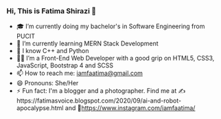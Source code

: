 ### Hi, This is Fatima Shirazi 👋




- 🎓 I’m currently doing my bachelor's in Software Engineering from PUCIT
- 🌱 I’m currently learning MERN Stack Development
- 🌱 I know C++ and Python
- 👩‍💼 I’m a Front-End Web Developer with a good grip on HTML5, CSS3, JavaScript, Bootstrap 4 and SCSS
- 📫 How to reach me: iamfaatima@gmail.com
- 😄 Pronouns: She/Her
- ⚡ Fun fact: I'm a blogger and a photographer. Find me at ✍️https://fatimasvoice.blogspot.com/2020/09/ai-and-robot-apocalypse.html and 📸https://www.instagram.com/iamfaatima/

